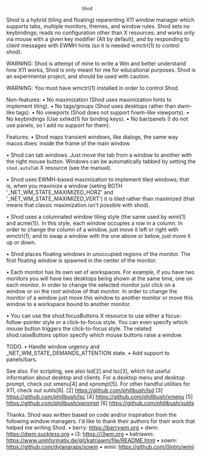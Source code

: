                                 Shod

Shod is a hybrid (tiling and floating) reparenting X11 window manager
which supports tabs, multiple monitors, themes, and window rules.  Shod
sets no keybindings; reads no configuration other than X resources; and
works only via mouse with a given key modifier (Alt by default), and by
responding to client messages with EWMH hints (so it is needed wmctrl(1)
to control shod).

WARNING: Shod is attempt of mine to write a Wm and better understand how
         X11 works, Shod is only meant for me for educational purposes.
         Shod is an experimental project, and should be used with caution.

WARNING: You must have wmctrl(1) installed in order to control Shod.

Non-features:
• No maximization (Shod uses maximization hints to implement tiling).
• No tags/groups (Shod uses desktops rather than dwm-like tags).
• No viewports (Shod does not support fvwm-like viewports).
• No keybindings (Use sxhkd(1) for binding keys).
• No bar/panels (I do not use panels, so I add no support for them).

Features:
• Shod maps transient windows, like dialogs, the same way macos does:
  inside the frame of the main window.

• Shod can tab windows. Just move the tab from a window to another with
  the right mouse button.  Windows can be automatically tabbed by
  setting the `shod.autoTab` X resource (see the manual).

• Shod uses EWMH-based maximization to implement tiled windows; that is,
  when you maximize a window (seting BOTH '_NET_WM_STATE_MAXIMIZED_HORZ'
  and '_NET_WM_STATE_MAXIMIZED_VERT') it is tiled rather than maximized
  (that means that classic maximization isn't possible with shod).

• Shod uses a columnated window tiling style (the same used by wmii(1)
  and acme(1)).  In this style, each window occupies a row in a column.
  In order to change the column of a window, just move it left or right
  with wmctrl(1); and to swap a window with the one above or below, just
  move it up or down.

• Shod places floating windows in unoccupied regions of the monitor.
  The first floating window is spawned in the center of the monitor.

• Each monitor has its own set of workspaces.  For example, if you have
  two monitors you will have two desktops being shown at the same time,
  one on each monitor.  In order to change the selected monitor just
  click on a window or on the root window of that monitor.  In order to
  change the monitor of a window just move this window to another
  monitor or move this window to a workspace bound to another monitor.

• You can use the shod.focusButtons X resource to use either a
  focus-follow-pointer style or a click-to-focus style.  You can even
  specify which mouse button triggers the click-to-focus style.  The
  related shod.raiseButtons option specify which mouse buttons raise
  a window.

TODO.
• Handle window urgency and _NET_WM_STATE_DEMANDS_ATTENTION state.
• Add support to panels/bars.

See also.
For scripting, see also lsd[2] and lsc[3], which list useful information
about desktop and clients.  For a desktop menu and desktop prompt, check
out xmenu[4] and xprompt[5].  For other handful utilities for X11, check
out xutils[6].
[2] https://github.com/phillbush/lsd
[3] https://github.com/phillbush/lsc
[4] https://github.com/phillbush/xmenu
[5] https://github.com/phillbush/xprompt
[6] https://github.com/phillbush/xutils

Thanks.
Shod was written based on code and/or inspiration from the following
window managers.  I'd like to thank their authors for their work that
helped me writing Shod.
• berry:    https://berrywm.org
• dwm:      https://dwm.suckless.org
• i3:       https://i3wm.org
• katriawm: https://www.uninformativ.de/git/katriawm/file/README.html
• sowm:     https://github.com/dylanaraps/sowm
• wmii:     https://github.com/0intro/wmii
